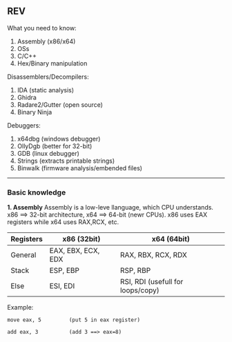 ## REV ##

What you need to know:

1. Assembly (x86/x64)
2. OSs
3. C/C++
4. Hex/Binary manipulation

Disassemblers/Decompilers:

1. IDA  (static analysis)
2. Ghidra  
3. Radare2/Gutter (open source)
4. Binary Ninja

Debuggers:

1. x64dbg  (windows debugger)
2. OllyDgb  (better for 32-bit)
3. GDB    (linux debugger)
4. Strings  (extracts printable strings)
5. Binwalk  (firmware analysis/embended files)

--------------------------------------------------------------------------------------------------------------------

### Basic knowledge ###
**1. Assembly**
Assembly is a low-leve llanguage, which CPU understands. x86 ==> 32-bit architecture, x64 ==> 64-bit (newr CPUs). x86 uses EAX registers while x64 uses RAX,RCX, etc.

| Registers   |   x86 (32bit)        |  x64 (64bit)  |	
|-------------|----------------------|---------------------------------|
| General     |  EAX, EBX, ECX, EDX  | RAX, RBX, RCX, RDX	
| Stack       |  ESP, EBP            | RSP, RBP	 |
| Else        | ESI, EDI             | RSI, RDI (usefull for loops/copy) |


Example:
```assembly
move eax, 5         (put 5 in eax register)

add eax, 3          (add 3 ==> eax=8)
```


   
